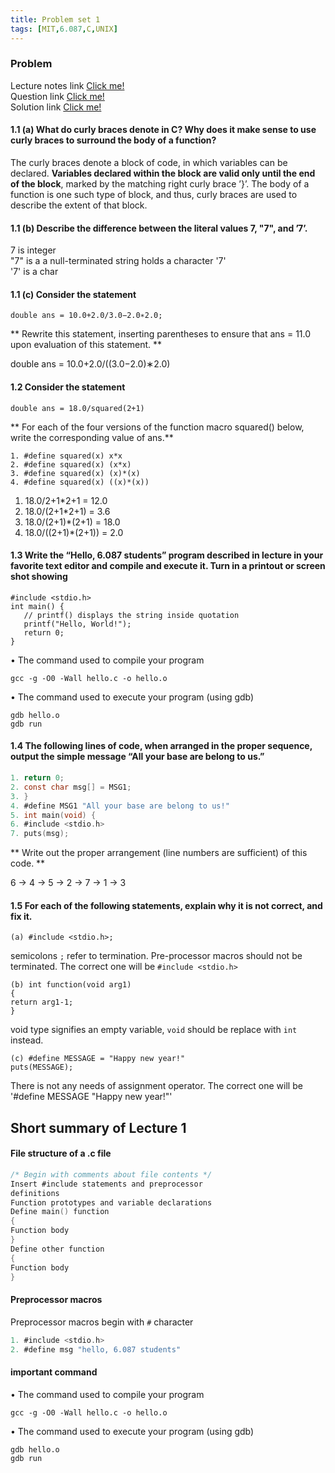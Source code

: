 ```yaml
---
title: Problem set 1
tags: [MIT,6.087,C,UNIX]
---
```


### Problem

Lecture notes link <a href="https://ocw.mit.edu/courses/6-087-practical-programming-in-c-january-iap-2010/resources/mit6_087iap10_lec01/" >Click me!</a><br />
Question link <a href="https://ocw.mit.edu/courses/6-087-practical-programming-in-c-january-iap-2010/resources/mit6_087iap10_assn01/" >Click me!</a><br />
Solution link <a href="https://ocw.mit.edu/courses/6-087-practical-programming-in-c-january-iap-2010/resources/mit6_087iap10_assn01_sol/" >Click me!</a>

#### 1.1 (a) What do curly braces denote in C? Why does it make sense to use curly braces to surround the body of a function?

The curly braces denote a block of code, in which variables can be declared. **Variables
declared within the block are valid only until the end of the block**, marked by the matching
right curly brace ’}’. The body of a function is one such type of block, and thus, curly braces
are used to describe the extent of that block.

#### 1.1 (b) Describe the difference between the literal values 7, "7", and ’7’.
7 is integer<br />
"7" is a a null-terminated string holds a character '7'<br />
'7' is a char<br />
#### 1.1  (c) Consider the statement
```
double ans = 10.0+2.0/3.0−2.0∗2.0;
```

** Rewrite this statement, inserting parentheses to ensure that ans = 11.0 
upon evaluation of this statement. **

double ans = 10.0+2.0/((3.0−2.0)∗2.0)

#### 1.2 Consider the statement
```
double ans = 18.0/squared(2+1)
```
**
For each of the four versions of the function macro squared() below, write the corresponding value
of ans.**
```
1. #define squared(x) x*x 
2. #define squared(x) (x*x)
3. #define squared(x) (x)*(x)
4. #define squared(x) ((x)*(x))
```

1. 18.0/2+1*2+1 = 12.0
2. 18.0/(2+1*2+1) = 3.6
3. 18.0/(2+1)*(2+1) = 18.0
4. 18.0/((2+1)*(2+1)) = 2.0

#### 1.3 Write the “Hello, 6.087 students” program described in lecture in your favorite text editor and compile and execute it. Turn in a printout or screen shot showing
```
#include <stdio.h>
int main() {
   // printf() displays the string inside quotation
   printf("Hello, World!");
   return 0;
}
```
• The command used to compile your program

```
gcc -g -O0 -Wall hello.c -o hello.o
```

• The command used to execute your program (using gdb)
```
gdb hello.o
gdb run
```

#### 1.4 The following lines of code, when arranged in the proper sequence, output the simple message “All your base are belong to us.”
```c
1. return 0;
2. const char msg[] = MSG1;
3. }
4. #define MSG1 "All your base are belong to us!"
5. int main(void) {
6. #include <stdio.h>
7. puts(msg);
```
** Write out the proper arrangement (line numbers are sufficient) of this code. **

6 -> 4 -> 5 -> 2 -> 7 -> 1 -> 3


#### 1.5 For each of the following statements, explain why it is not correct, and fix it.
```
(a) #include <stdio.h>;
```
semicolons `;` refer to termination. Pre-processor macros should not be terminated. The correct one will be `#include <stdio.h>`

```
(b) int function(void arg1)
{
return arg1-1;
}
```
void type signifies an empty variable, `void` should be replace with `int` instead.

```
(c) #define MESSAGE = "Happy new year!"
puts(MESSAGE);
```
There is not any needs of assignment operator. The correct one will be '#define MESSAGE "Happy new year!"'

## Short summary of Lecture 1

#### File structure of a .c file

```c
/* Begin with comments about file contents */
Insert #include statements and preprocessor
definitions
Function prototypes and variable declarations
Define main() function
{
Function body
}
Define other function
{
Function body
}
```

#### Preprocessor macros

Preprocessor macros begin with `#` character 
```c
1. #include <stdio.h>
2. #define msg "hello, 6.087 students"
```

#### important command

• The command used to compile your program

```
gcc -g -O0 -Wall hello.c -o hello.o
```

• The command used to execute your program (using gdb)
```
gdb hello.o
gdb run
```